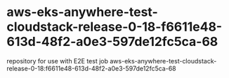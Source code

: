 # aws-eks-anywhere-test-cloudstack-release-0-18-f6611e48-613d-48f2-a0e3-597de12fc5ca-68
repository for use with E2E test job aws-eks-anywhere-test-cloudstack-release-0-18:f6611e48-613d-48f2-a0e3-597de12fc5ca-68
